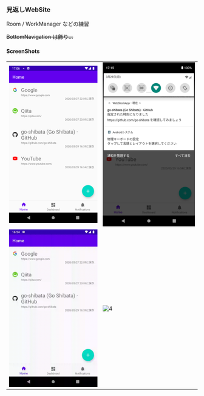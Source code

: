 ### 見返しWebSite

Room / WorkManager などの練習

~~BottomNavigation は飾り...~~

#### ScreenShots
|   |   |
|---|---|
| ![1](https://raw.githubusercontent.com/go-shibata/web-stock/image/images/Screenshot_1585469178.png) | ![2](https://raw.githubusercontent.com/go-shibata/web-stock/image/images/Screenshot_1585469705.png) |
| ![3](https://raw.githubusercontent.com/go-shibata/web-stock/image/images/untitled.gif) | ![4](https://raw.githubusercontent.com/go-shibata/web-stock/image/images/untitled2.gif) |
